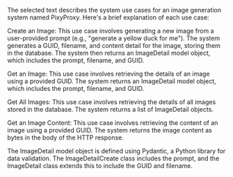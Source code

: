 The selected text describes the system use cases for an image generation system named PixyProxy. Here's a brief explanation of each use case:

Create an Image: This use case involves generating a new image from a user-provided prompt (e.g., "generate a yellow duck for me"). The system generates a GUID, filename, and content detail for the image, storing them in the database. The system then returns an ImageDetail model object, which includes the prompt, filename, and GUID.

Get an Image: This use case involves retrieving the details of an image using a provided GUID. The system returns an ImageDetail model object, which includes the prompt, filename, and GUID.

Get All Images: This use case involves retrieving the details of all images stored in the database. The system returns a list of ImageDetail objects.

Get an Image Content: This use case involves retrieving the content of an image using a provided GUID. The system returns the image content as bytes in the body of the HTTP response.

The ImageDetail model object is defined using Pydantic, a Python library for data validation. The ImageDetailCreate class includes the prompt, and the ImageDetail class extends this to include the GUID and filename.